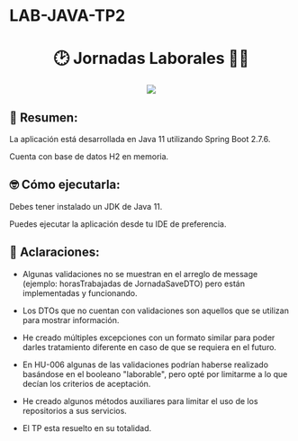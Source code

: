 # LAB-JAVA-TP2

<h1 align = "center">🕑 Jornadas Laborales 👨‍💻</h1>
<p align="center">
<img src="https://wallpapercave.com/wp/wp1842342.jpg" style="max-width: 100%; display: inline-block;" />
</p>

## 🍕 Resumen:

La aplicación está desarrollada en Java 11 utilizando Spring Boot 2.7.6.

Cuenta con base de datos H2 en memoria.


## 🤓 Cómo ejecutarla:

Debes tener instalado un JDK de Java 11.

Puedes ejecutar la aplicación desde tu IDE de preferencia.

## 🌟 Aclaraciones:

- Algunas validaciones no se muestran en el arreglo de message (ejemplo: horasTrabajadas de JornadaSaveDTO) pero están implementadas y funcionando.


- Los DTOs que no cuentan con validaciones son aquellos que se utilizan para mostrar información.


- He creado múltiples excepciones con un formato similar para poder darles tratamiento diferente en caso de que se requiera en el futuro.


- En HU-006 algunas de las validaciones podrían haberse realizado basándose en el booleano "laborable", pero opté por limitarme a lo que decían los criterios de aceptación.


- He creado algunos métodos auxiliares para limitar el uso de los repositorios a sus servicios.


- El TP esta resuelto en su totalidad.